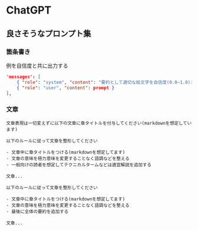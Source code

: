 # ChatGPT

## 良さそうなプロンプト集

### 箇条書き

例を自信度と共に出力する


```json
'messages': [
    { "role": "system", "content": "要約として適切な絵文字を自信度(0.0~1.0)と共に答えてください。10つ程候補をあげて下さい" },
    { "role": "user", "content": prompt }
],
```

### 文章

```
文章表現は一切変えずに以下の文章に章タイトルを付与してください(markdownを想定しています)
```

```
以下のルールに従って文章を整形してください

- 文章中に章タイトルをつける(markdownを想定してます)
- 文章の意味を極力意味を変更することなく語調などを整える
- 一般向けの読者を想定してテクニカルタームなどは適宜解説を追加する

文章...
```

```
以下のルールに従って文章を整形してください

- 文章中に章タイトルをつける(markdownを想定してます)
- 文章の意味を極力意味を変更することなく語調などを整える
- 最後に全体の要約を追加する

文章...
```
